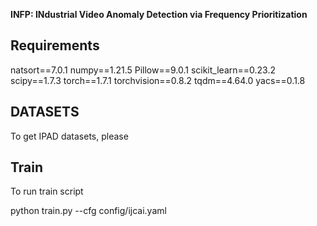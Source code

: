 **INFP: INdustrial Video Anomaly Detection via Frequency Prioritization**

## Requirements
natsort==7.0.1
numpy==1.21.5
Pillow==9.0.1
scikit_learn==0.23.2
scipy==1.7.3
torch==1.7.1
torchvision==0.8.2
tqdm==4.64.0
yacs==0.1.8


## DATASETS
To get IPAD datasets, please 

## Train
To run train script


python train.py     --cfg config/ijcai.yaml
